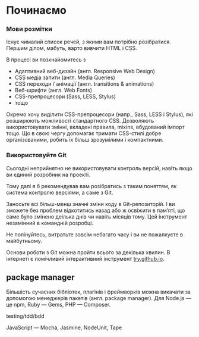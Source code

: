 # Починаємо

### Мови розмітки

Існує чималий список речей, з якими вам потрібно розібратися. Першим ділом, мабуть, варто вивчити HTML і CSS.

В процесі ви позхнайомитесь з
* Адаптивний веб-дизайн (англ. Responsive Web Design)
* CSS медіа запити (англ. Media Queries)
* CSS переходи / анімації (англ. transitions & animations)
* Веб-шрифти (англ. Web Fonts)
* CSS-препроцесори (Sass, LESS, Stylus)
* тощо

Окремо хочу виділити CSS-препроцесори (напр., Sass, LESS і Stylus), які розширюють можливості стандартного CSS. Дозволяють використовувати змінні, вкладені правила, mixins, вбудований імпорт тощо. Що в свою чергу допомагає тримати CSS-стилі добре організованими, робить їх більш зрозумілими і компактними.

### Використовуйте Git

Сьогодні неприйнятно не використовувати контроль версій, навіть якщо ви єдиний розробник на проекті.

Тому далі я б рекомендував вам розібратись з таким поняттям, як система контролю версіями, а саме з Git. 

Заносьте всі більш-менш значні зміни коду в Git-репозиторій. І ви зможете без проблем відкотитись назад або ж освіжити в пам’яті, що саме було змінено деілька днів чи навіть місяців тому. Цей інструмент незамінний в командній розробці.

Не полінуйтесь, витратьте зовсім небагато часу і ви не пожалкуєте в майбутньому.

Основи роботи з Git можна пройти всього за декілька хвилин. В інтернеті є помічливий інтерактивний інструмент [try.github.io](https://try.github.io).



## package manager

Більшість сучасних бібліотек, плагінів і фреймворків можна викачати за допомогою менеджерів пакетів (англ. package manager). Для Node.js — це npm, Ruby — Gems, PHP — Composer.

testing/tdd/bdd

JavaScript — Mocha, Jasmine, NodeUnit, Tape
